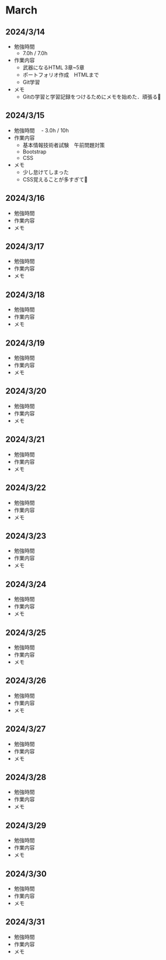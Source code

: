 # March

## 2024/3/14

- 勉強時間
  - 7.0h / 7.0h
- 作業内容
  - 武器になるHTML 3章~5章
  - ポートフォリオ作成　HTMLまで
  - Git学習
- メモ
  - Gitの学習と学習記録をつけるためにメモを始めた．頑張る💪

## 2024/3/15

- 勉強時間
　- 3.0h / 10h
- 作業内容
  - 基本情報技術者試験　午前問題対策
  - Bootstrap
  - CSS
- メモ
  - 少し怠けてしまった
  - CSS覚えることが多すぎて🥺

## 2024/3/16

- 勉強時間
- 作業内容
- メモ

## 2024/3/17

- 勉強時間
- 作業内容
- メモ

## 2024/3/18

- 勉強時間
- 作業内容
- メモ

## 2024/3/19

- 勉強時間
- 作業内容
- メモ

## 2024/3/20

- 勉強時間
- 作業内容
- メモ

## 2024/3/21

- 勉強時間
- 作業内容
- メモ

## 2024/3/22

- 勉強時間
- 作業内容
- メモ

## 2024/3/23

- 勉強時間
- 作業内容
- メモ

## 2024/3/24

- 勉強時間
- 作業内容
- メモ

## 2024/3/25

- 勉強時間
- 作業内容
- メモ

## 2024/3/26

- 勉強時間
- 作業内容
- メモ

## 2024/3/27

- 勉強時間
- 作業内容
- メモ

## 2024/3/28

- 勉強時間
- 作業内容
- メモ

## 2024/3/29

- 勉強時間
- 作業内容
- メモ

## 2024/3/30

- 勉強時間
- 作業内容
- メモ

## 2024/3/31

- 勉強時間
- 作業内容
- メモ
